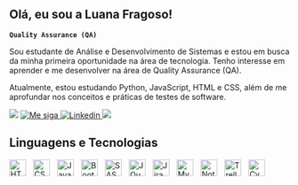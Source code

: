 ## Olá, eu sou a Luana Fragoso!

**`Quality Assurance (QA)`** 

Sou estudante de Análise e Desenvolvimento de Sistemas e estou em busca da minha primeira oportunidade na área de tecnologia. Tenho interesse em aprender e me desenvolver na área de Quality Assurance (QA).

Atualmente, estou estudando Python, JavaScript, HTML e CSS, além de me aprofundar nos conceitos e práticas de testes de software.

<p align="left">
<a>
        <img
            src= "https://custom-icon-badges.demolab.com/badge/Rio de Janeiro-BR-teal?style=for-the-badge&logo=location&logoColor=white"
        />
    </a>
    <a href="www.instagram.com/lua.jobs">
        <img
            title="Me siga" 
            src="https://custom-icon-badges.demolab.com/badge/-insta-F25278?style=for-the-badge&logo=instagram&logoColor=white"
        />
    </a>
    </a> 
    <a href="https://www.linkedin.com/in/luajobs/">
        <img 
            alt="Linkedin" 
            title="Conecte-me" 
            src="https://custom-icon-badges.demolab.com/badge/-LinkedIn-blue?style=for-the-badge&logoColor=white&logo=linkedin"
        />
    </a>
    <a href="https://github.com/luajobs?tab=repositories">
        <img
            src="https://custom-icon-badges.demolab.com/badge/-My repos-purple?style=for-the-badge&logoColor=white&logo=repo"
        />
    </a>
</p>



## Linguagens e Tecnologias
<img 
    align="left" 
    alt="HTML"
    title="HTML" 
    width="30px" 
    style="padding-right: 10px;" 
    src="https://cdn.jsdelivr.net/gh/devicons/devicon@latest/icons/html5/html5-original.svg" 
/>
<img 
    align="left" 
    alt="CSS" 
    title="CSS"
    width="30px" 
    style="padding-right: 10px;" 
    src="https://cdn.jsdelivr.net/gh/devicons/devicon@latest/icons/css3/css3-original.svg" 
/>
<img 
    align="left" 
    alt="JavaScript" 
    title="JavaScript"
    width="30px" 
    style="padding-right: 10px;" 
    src="https://cdn.jsdelivr.net/gh/devicons/devicon@latest/icons/javascript/javascript-original.svg" 
/>
<img 
    align="left" 
    alt="Bootstrap"
    title="Bootstrap" 
    width="30px" 
    style="padding-right: 10px;" 
    src="https://cdn.jsdelivr.net/gh/devicons/devicon@latest/icons/bootstrap/bootstrap-original.svg" 
/>
<img 
    align="left" 
    alt="SASS" 
    title="SASS"
    width="30px" 
    style="padding-right: 10px;" 
    src="https://cdn.jsdelivr.net/gh/devicons/devicon@latest/icons/sass/sass-original.svg" 
/>
<img 
    align="left" 
    alt="JQuery" 
    title="JQuery"
    width="30px" 
    style="padding-right: 10px;" 
    src="https://cdn.jsdelivr.net/gh/devicons/devicon@latest/icons/jquery/jquery-original.svg" 
/>
<img 
    align="left" 
    alt="Jira" 
    title="Jira"
    width="30px" 
    style="padding-right: 10px;" 
    src="https://cdn.jsdelivr.net/gh/devicons/devicon@latest/icons/jira/jira-original.svg"
/>
<img 
    align="left" 
    alt="MySQL" 
    title="MySQL"
    width="30px" 
    style="padding-right: 10px;" 
    src="https://cdn.jsdelivr.net/gh/devicons/devicon@latest/icons/mysql/mysql-original.svg"
/>
<img 
    align="left" 
    alt="Notion" 
    title="Notion"
    width="30px" 
    style="padding-right: 10px;" 
    src="https://cdn.jsdelivr.net/gh/devicons/devicon@latest/icons/notion/notion-original.svg"
/>
<img 
    align="left" 
    alt="Trello" 
    title="Trello"
    width="30px" 
    style="padding-right: 10px;" 
    src="https://cdn.jsdelivr.net/gh/devicons/devicon@latest/icons/trello/trello-original.svg"
/>
<img 
    align="left" 
    alt="Cypress" 
    title="Cypress"
    width="30px" 
    style="padding-right: 10px;" 
    src="https://cdn.jsdelivr.net/gh/devicons/devicon@latest/icons/cypressio/cypressio-original.svg"
/>
<br/>
<br/>

